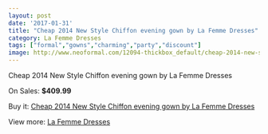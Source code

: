 ```yaml
---
layout: post
date: '2017-01-31'
title: "Cheap 2014 New Style Chiffon evening gown by La Femme Dresses"
category: La Femme Dresses
tags: ["formal","gowns","charming","party","discount"]
image: http://www.neoformal.com/12094-thickbox_default/cheap-2014-new-style-chiffon-evening-gown-by-la-femme-dresses.jpg
---
```

Cheap 2014 New Style Chiffon evening gown by La Femme Dresses

On Sales: **$409.99**
<a href="https://www.neoformal.com/en/la-femme-dresses-2014/4315-cheap-2014-new-style-chiffon-evening-gown-by-la-femme-dresses.html"><amp-img layout="responsive" width="600" height="600" src="//www.neoformal.com/12094-thickbox_default/cheap-2014-new-style-chiffon-evening-gown-by-la-femme-dresses.jpg" alt="Cheap 2014 New Style Chiffon evening gown by La Femme Dresses 0" /></a>
<a href="https://www.neoformal.com/en/la-femme-dresses-2014/4315-cheap-2014-new-style-chiffon-evening-gown-by-la-femme-dresses.html"><amp-img layout="responsive" width="600" height="600" src="//www.neoformal.com/12100-thickbox_default/cheap-2014-new-style-chiffon-evening-gown-by-la-femme-dresses.jpg" alt="Cheap 2014 New Style Chiffon evening gown by La Femme Dresses 1" /></a>
<a href="https://www.neoformal.com/en/la-femme-dresses-2014/4315-cheap-2014-new-style-chiffon-evening-gown-by-la-femme-dresses.html"><amp-img layout="responsive" width="600" height="600" src="//www.neoformal.com/12099-thickbox_default/cheap-2014-new-style-chiffon-evening-gown-by-la-femme-dresses.jpg" alt="Cheap 2014 New Style Chiffon evening gown by La Femme Dresses 2" /></a>
<a href="https://www.neoformal.com/en/la-femme-dresses-2014/4315-cheap-2014-new-style-chiffon-evening-gown-by-la-femme-dresses.html"><amp-img layout="responsive" width="600" height="600" src="//www.neoformal.com/12098-thickbox_default/cheap-2014-new-style-chiffon-evening-gown-by-la-femme-dresses.jpg" alt="Cheap 2014 New Style Chiffon evening gown by La Femme Dresses 3" /></a>
<a href="https://www.neoformal.com/en/la-femme-dresses-2014/4315-cheap-2014-new-style-chiffon-evening-gown-by-la-femme-dresses.html"><amp-img layout="responsive" width="600" height="600" src="//www.neoformal.com/12097-thickbox_default/cheap-2014-new-style-chiffon-evening-gown-by-la-femme-dresses.jpg" alt="Cheap 2014 New Style Chiffon evening gown by La Femme Dresses 4" /></a>
<a href="https://www.neoformal.com/en/la-femme-dresses-2014/4315-cheap-2014-new-style-chiffon-evening-gown-by-la-femme-dresses.html"><amp-img layout="responsive" width="600" height="600" src="//www.neoformal.com/12096-thickbox_default/cheap-2014-new-style-chiffon-evening-gown-by-la-femme-dresses.jpg" alt="Cheap 2014 New Style Chiffon evening gown by La Femme Dresses 5" /></a>
<a href="https://www.neoformal.com/en/la-femme-dresses-2014/4315-cheap-2014-new-style-chiffon-evening-gown-by-la-femme-dresses.html"><amp-img layout="responsive" width="600" height="600" src="//www.neoformal.com/12095-thickbox_default/cheap-2014-new-style-chiffon-evening-gown-by-la-femme-dresses.jpg" alt="Cheap 2014 New Style Chiffon evening gown by La Femme Dresses 6" /></a>

Buy it: [Cheap 2014 New Style Chiffon evening gown by La Femme Dresses](https://www.neoformal.com/en/la-femme-dresses-2014/4315-cheap-2014-new-style-chiffon-evening-gown-by-la-femme-dresses.html "Cheap 2014 New Style Chiffon evening gown by La Femme Dresses")

View more: [La Femme Dresses](https://www.neoformal.com/en/56-la-femme-dresses-2014 "La Femme Dresses")